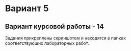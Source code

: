 # Вариант 5

  ## Вариант курсовой работы - **14**
  Задания прикреплены скриншотом и находятся в папках соответствующих лабораторных работ.
